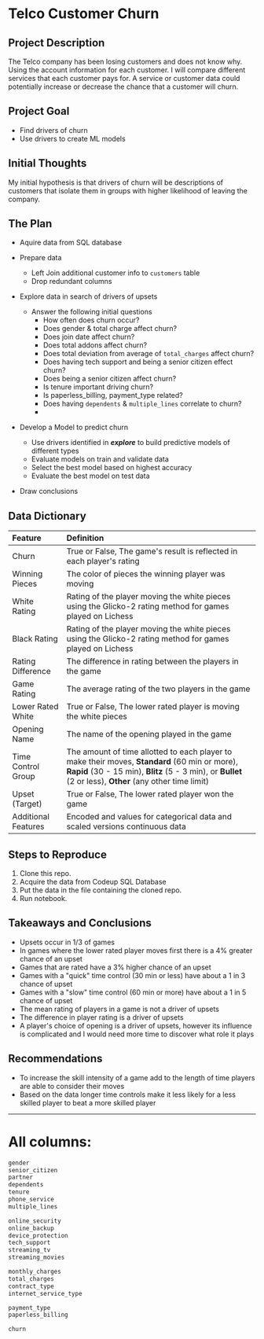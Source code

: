 # Telco Customer Churn

## Project Description

The Telco company has been losing customers and does not know why.  
Using the account information for each customer.
I will compare different services that each customer pays for.
A service or customer data could potentially increase or decrease
the chance that a customer will churn.

## Project Goal

- Find drivers of churn
- Use drivers to create ML models

## Initial Thoughts

My initial hypothesis is that drivers of churn will be descriptions of customers that isolate them in groups with higher likelihood of leaving the company.

## The Plan

- Aquire data from SQL database

- Prepare data

  - Left Join additional customer info to `customers` table
  - Drop redundant columns

- Explore data in search of drivers of upsets

  - Answer the following initial questions
    - How often does churn occur?
    - Does gender & total charge affect churn?
    - Does join date affect churn?
    - Does total addons affect churn?
    - Does total deviation from average of `total_charges` affect churn?
    - Does having tech support and being a senior citizen effect churn?
    - Does being a senior citizen affect churn?
    - Is tenure important driving churn?
    - Is paperless_billing, payment_type related?
    - Does having `dependents` & `multiple_lines` correlate to churn?
    -

- Develop a Model to predict churn

  - Use drivers identified in _**explore**_ to build predictive models of different types
  - Evaluate models on train and validate data
  - Select the best model based on highest accuracy
  - Evaluate the best model on test data

- Draw conclusions

## Data Dictionary

| Feature             | Definition                                                                                                                                                                                                 |
| :------------------ | :--------------------------------------------------------------------------------------------------------------------------------------------------------------------------------------------------------- |
| Churn               | True or False, The game's result is reflected in each player's rating                                                                                                                                      |
| Winning Pieces      | The color of pieces the winning player was moving                                                                                                                                                          |
| White Rating        | Rating of the player moving the white pieces using the Glicko-2 rating method for games played on Lichess                                                                                                  |
| Black Rating        | Rating of the player moving the white pieces using the Glicko-2 rating method for games played on Lichess                                                                                                  |
| Rating Difference   | The difference in rating between the players in the game                                                                                                                                                   |
| Game Rating         | The average rating of the two players in the game                                                                                                                                                          |
| Lower Rated White   | True or False, The lower rated player is moving the white pieces                                                                                                                                           |
| Opening Name        | The name of the opening played in the game                                                                                                                                                                 |
| Time Control Group  | The amount of time allotted to each player to make their moves, **Standard** (60 min or more), **Rapid** (30 - 15 min), **Blitz** (5 - 3 min), or **Bullet** (2 or less), **Other** (any other time limit) |
| Upset (Target)      | True or False, The lower rated player won the game                                                                                                                                                         |
| Additional Features | Encoded and values for categorical data and scaled versions continuous data                                                                                                                                |

## Steps to Reproduce

1. Clone this repo.
2. Acquire the data from Codeup SQL Database
3. Put the data in the file containing the cloned repo.
4. Run notebook.

## Takeaways and Conclusions

- Upsets occur in 1/3 of games
- In games where the lower rated player moves first there is a 4% greater chance of an upset
- Games that are rated have a 3% higher chance of an upset
- Games with a "quick" time control (30 min or less) have about a 1 in 3 chance of upset
- Games with a "slow" time control (60 min or more) have about a 1 in 5 chance of upset
- The mean rating of players in a game is not a driver of upsets
- The difference in player rating is a driver of upsets
- A player's choice of opening is a driver of upsets, however its influence is complicated and I would need more time to discover what role it plays

## Recommendations

- To increase the skill intensity of a game add to the length of time players are able to consider their moves
- Based on the data longer time controls make it less likely for a less skilled player to beat a more skilled player

---

# All columns:

```python
gender
senior_citizen
partner
dependents
tenure
phone_service
multiple_lines
```

```python
online_security
online_backup
device_protection
tech_support
streaming_tv
streaming_movies
```

```python
monthly_charges
total_charges
contract_type
internet_service_type
```

```python
payment_type
paperless_billing
```

```python
churn
```
